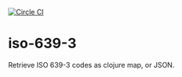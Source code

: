 [![Circle CI](https://circleci.com/gh/maxthomas/iso-639-3.svg?style=svg)](https://circleci.com/gh/maxthomas/iso-639-3)

# iso-639-3
Retrieve ISO 639-3 codes as clojure map, or JSON.
